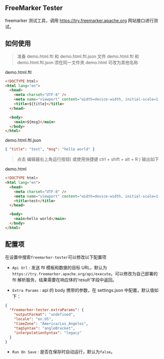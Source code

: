 ## FreeMarker Tester

freemarker 测试工具，调用 https://try.freemarker.apache.org 网站接口进行测试。

## 如何使用

> 准备 demo.html.ftl 和 demo.html.ftl.json 文件
> demo.html.ftl 和 demo.html.ftl.json 须在同一文件夹 demo.html 可改为其他名称

demo.html.ftl

```html
<!DOCTYPE html>
<html lang="en">
  <head>
    <meta charset="UTF-8" />
    <meta name="viewport" content="width=device-width, initial-scale=1.0" />
    <title>${title}</title>
  </head>

  <body>
    <main>${msg}</main>
  </body>
</html>
```

demo.html.ftl.json

```json
{ "title": "test", "msg": "hello world" }
```

> 点击 编辑器右上角运行按钮( 或使用快捷键 ctrl + shift + alt + R ) 输出如下

demo.html

```html
<!DOCTYPE html>
<html lang="en">
  <head>
    <meta charset="UTF-8" />
    <meta name="viewport" content="width=device-width, initial-scale=1.0" />
    <title>test</title>
  </head>

  <body>
    <main>hello world</main>
  </body>
</html>
```

## 配置项

在设置中搜索`freemarker-tester`可以修改以下配置项

- `Api Url` : 发送 ftl 模板和数据的目标 URL，默认为`https://try.freemarker.apache.org/api/execute`。可以修改为自己部署的 ftl 解析服务，结果需要在响应体的'result'字段中返回。

- `Extra Params` : api 的 body 携带的参数，在 settings.json 中配置，默认值如下：

```json
{
  "freemarker-tester.extraParams": {
    "outputFormat": "undefined",
    "locale": "en_US",
    "timeZone": "America/Los_Angeles",
    "tagSyntax": "angleBracket",
    "interpolationSyntax": "legacy"
  }
}
```

- `Run On Save` : 是否在保存时自动运行，默认为`false`。
